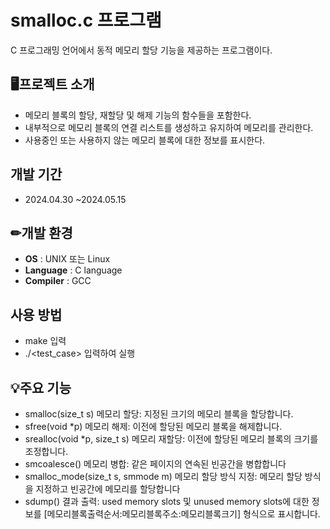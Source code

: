 #  smalloc.c 프로그램
C 프로그래밍 언어에서 동적 메모리 할당 기능을 제공하는 프로그램이다. 

## 🖥프로젝트 소개
- 메모리 블록의 할당, 재할당 및 해제 기능의 함수들을 포함한다. 
- 내부적으로 메모리 블록의 연결 리스트를 생성하고 유지하여 메모리를 관리한다.
- 사용중인 또는 사용하지 않는 메모리 블록에 대한 정보를 표시한다.


## 개발 기간 ##
* 2024.04.30 ~2024.05.15


## ✏개발 환경
- **OS** : UNIX 또는 Linux
- **Language** : C language
- **Compiler** : GCC 

## 사용 방법
- make 입력
- ./<test_case> 입력하여 실행


## 💡주요 기능 ##
- smalloc(size_t s) 메모리 할당: 지정된 크기의 메모리 블록을 할당합니다.
- sfree(void *p) 메모리 해제: 이전에 할당된 메모리 블록을 해제합니다.
- srealloc(void *p, size_t s) 메모리 재할당: 이전에 할당된 메모리 블록의 크기를 조정합니다.
- smcoalesce() 메모리 병합: 같은 페이지의 연속된 빈공간을 병합합니다
- smalloc_mode(size_t s, smmode m) 메모리 할당 방식 지정: 메모리 할당 방식을 지정하고 빈공간에 메모리를 할당합니다
- sdump() 결과 출력: used memory slots 및 unused memory slots에 대한 정보를 [메모리블록출력순서:메모리블록주소:메모리블록크기] 형식으로 표시합니다.